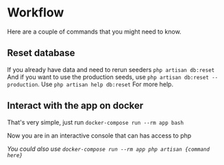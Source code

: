 # Workflow

Here are a couple of commands that you might need to know.

## Reset database

If you already have data and need to rerun seeders
`php artisan db:reset`
And if you want to use the production seeds, use `php artisan db:reset --production`.
Use `php artisan help db:reset`
For more help.

## Interact with the app on docker

That's very simple, just run
`docker-compose run --rm app bash`

Now you are in an interactive console that can has access to php

_You could also use `docker-compose run --rm app php artisan {command here}`_
